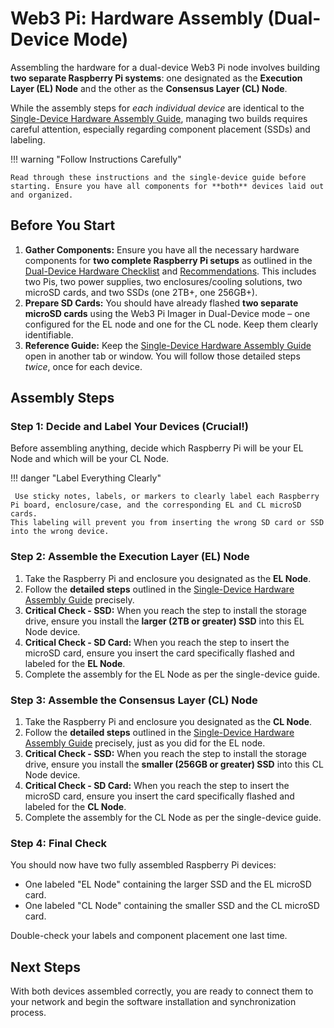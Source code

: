# Web3 Pi: Hardware Assembly (Dual-Device Mode)

Assembling the hardware for a dual-device Web3 Pi node involves building **two separate Raspberry Pi systems**: one designated as the **Execution Layer (EL) Node** and the other as the **Consensus Layer (CL) Node**.

While the assembly steps for _each individual device_ are identical to the [Single-Device Hardware Assembly Guide](../single-mode/hardware-assembly.md), managing two builds requires careful attention, especially regarding component placement (SSDs) and labeling.

!!! warning "Follow Instructions Carefully"

    Read through these instructions and the single-device guide before starting. Ensure you have all components for **both** devices laid out and organized.

## Before You Start

1.  **Gather Components:** Ensure you have all the necessary hardware components for **two complete Raspberry Pi setups** as outlined in the [Dual-Device Hardware Checklist](./hardware-checklist.md) and [Recommendations](./hardware-recommendations.md). This includes two Pis, two power supplies, two enclosures/cooling solutions, two microSD cards, and two SSDs (one 2TB+, one 256GB+).
2.  **Prepare SD Cards:** You should have already flashed **two separate microSD cards** using the Web3 Pi Imager in Dual-Device mode – one configured for the EL node and one for the CL node. Keep them clearly identifiable.
3.  **Reference Guide:** Keep the [Single-Device Hardware Assembly Guide](../single-mode/hardware-assembly.md) open in another tab or window. You will follow those detailed steps _twice_, once for each device.

## Assembly Steps

### Step 1: Decide and Label Your Devices (Crucial!)

Before assembling anything, decide which Raspberry Pi will be your EL Node and which will be your CL Node.

!!! danger "Label Everything Clearly"

     Use sticky notes, labels, or markers to clearly label each Raspberry Pi board, enclosure/case, and the corresponding EL and CL microSD cards.
    This labeling will prevent you from inserting the wrong SD card or SSD into the wrong device.

### Step 2: Assemble the Execution Layer (EL) Node

1.  Take the Raspberry Pi and enclosure you designated as the **EL Node**.
2.  Follow the **detailed steps** outlined in the [Single-Device Hardware Assembly Guide](../single-mode/hardware-assembly.md) precisely.
3.  **Critical Check - SSD:** When you reach the step to install the storage drive, ensure you install the **larger (2TB or greater) SSD** into this EL Node device.
4.  **Critical Check - SD Card:** When you reach the step to insert the microSD card, ensure you insert the card specifically flashed and labeled for the **EL Node**.
5.  Complete the assembly for the EL Node as per the single-device guide.

### Step 3: Assemble the Consensus Layer (CL) Node

1.  Take the Raspberry Pi and enclosure you designated as the **CL Node**.
2.  Follow the **detailed steps** outlined in the [Single-Device Hardware Assembly Guide](../single-mode/hardware-assembly.md) precisely, just as you did for the EL node.
3.  **Critical Check - SSD:** When you reach the step to install the storage drive, ensure you install the **smaller (256GB or greater) SSD** into this CL Node device.
4.  **Critical Check - SD Card:** When you reach the step to insert the microSD card, ensure you insert the card specifically flashed and labeled for the **CL Node**.
5.  Complete the assembly for the CL Node as per the single-device guide.

### Step 4: Final Check

You should now have two fully assembled Raspberry Pi devices:

- One labeled "EL Node" containing the larger SSD and the EL microSD card.
- One labeled "CL Node" containing the smaller SSD and the CL microSD card.

Double-check your labels and component placement one last time.

## Next Steps

With both devices assembled correctly, you are ready to connect them to your network and begin the software installation and synchronization process.
